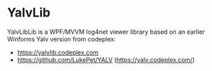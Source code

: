 # YalvLib

YalvLibLib is a WPF/MVVM log4net viewer library based on an earlier Winforms Yalv version from codeplex:
* https://yalvlib.codeplex.com
*  https://github.com/LukePet/YALV (https://yalv.codeplex.com/)
